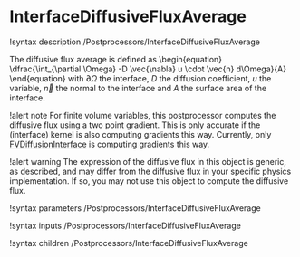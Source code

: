 # InterfaceDiffusiveFluxAverage

!syntax description /Postprocessors/InterfaceDiffusiveFluxAverage

The diffusive flux average is defined as
\begin{equation}
  \dfrac{\int_{\partial \Omega} -D \vec{\nabla} u \cdot \vec{n} d\Omega}{A}
\end{equation}
with $\partial \Omega$ the interface, $D$ the diffusion coefficient, $u$ the variable,
$\vec{n}$ the normal to the interface and $A$ the surface area of the interface.


!alert note
For finite volume variables, this postprocessor computes the diffusive flux using a two
point gradient. This is only accurate if the (interface) kernel is also computing gradients
this way. Currently, only [FVDiffusionInterface](/fviks/FVDiffusionInterface.md)
is computing gradients this way.

!alert warning
The expression of the diffusive flux in this object is generic, as described, and may differ from the diffusive flux in your specific physics implementation. If so, you may not use this object to compute the diffusive flux.

!syntax parameters /Postprocessors/InterfaceDiffusiveFluxAverage

!syntax inputs /Postprocessors/InterfaceDiffusiveFluxAverage

!syntax children /Postprocessors/InterfaceDiffusiveFluxAverage
